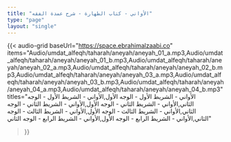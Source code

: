 ```yaml
---
title: "الأواني - كتاب الطهارة - شرح عمدة الفقه"
type: "page"
layout: "single"
---
```


{{< audio-grid 
  baseUrl="https://space.ebrahimalzaabi.co"
  items="Audio/umdat_alfeqh/taharah/aneyah/aneyah_01_a.mp3,Audio/umdat_alfeqh/taharah/aneyah/aneyah_01_b.mp3,Audio/umdat_alfeqh/taharah/aneyah/aneyah_02_a.mp3,Audio/umdat_alfeqh/taharah/aneyah/aneyah_02_b.mp3,Audio/umdat_alfeqh/taharah/aneyah/aneyah_03_a.mp3,Audio/umdat_alfeqh/taharah/aneyah/aneyah_03_b.mp3,Audio/umdat_alfeqh/taharah/aneyah/aneyah_04_a.mp3,Audio/umdat_alfeqh/taharah/aneyah/aneyah_04_b.mp3"
  titles="الأواني - الشريط الأول - الوجه الأول,الأواني - الشريط الأول - الوجه الثاني,الأواني - الشريط الثاني - الوجه الأول,الأواني - الشريط الثاني - الوجه الثاني,الأواني - الشريط الثالث - الوجه الأول,الأواني - الشريط الثالث - الوجه الثاني,الأواني - الشريط الرابع - الوجه الأول,الأواني - الشريط الرابع - الوجه الثاني"
>}} 